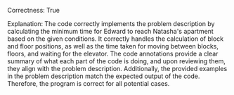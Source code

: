 Correctness: True

Explanation: 
The code correctly implements the problem description by calculating the minimum time for Edward to reach Natasha's apartment based on the given conditions. It correctly handles the calculation of block and floor positions, as well as the time taken for moving between blocks, floors, and waiting for the elevator. The code annotations provide a clear summary of what each part of the code is doing, and upon reviewing them, they align with the problem description. Additionally, the provided examples in the problem description match the expected output of the code. Therefore, the program is correct for all potential cases.
